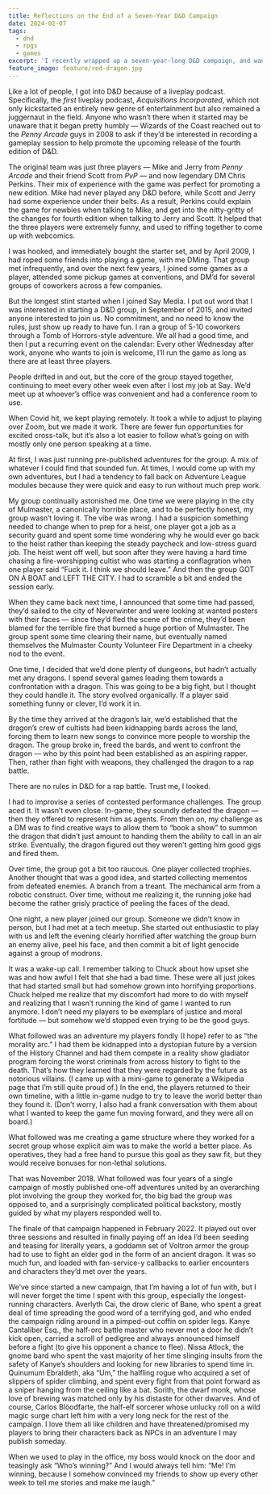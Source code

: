 ```yaml
---
title: Reflections on the End of a Seven-Year D&D Campaign
date: 2024-02-07
tags:
  - dnd
  - rpgs
  - games
excerpt: 'I recently wrapped up a seven-year-long D&D campaign, and wanted to share some thoughts and favorite moments.'
feature_image: feature/red-dragon.jpg
---
```


Like a lot of people, I got into D&D because of a liveplay podcast. Specifically, the _first_ liveplay podcast, _Acquisitions Incorporated_, which not only kickstarted an entirely new genre of entertainment but also remained a juggernaut in the field. Anyone who wasn’t there when it started may be unaware that it began pretty humbly — Wizards of the Coast reached out to the _Penny Arcade_ guys in 2008 to ask if they’d be interested in recording a gameplay session to help promote the upcoming release of the fourth edition of D&D.

The original team was just three players — Mike and Jerry from _Penny Arcade_ and their friend Scott from _PvP_ — and now legendary DM Chris Perkins. Their mix of experience with the game was perfect for promoting a new edition. Mike had never played any D&D before, while Scott and Jerry had some experience under their belts. As a result, Perkins could explain the game for newbies when talking to Mike, and get into the nitty-gritty of the changes for fourth edition when talking to Jerry and Scott. It helped that the three players were extremely funny, and used to riffing together to come up with webcomics.

I was hooked, and immediately bought the starter set, and by April 2009, I had roped some friends into playing a game, with me DMing. That group met infrequently, and over the next few years, I joined some games as a player, attended some pickup games at conventions, and DM’d for several groups of coworkers across a few companies.

But the longest stint started when I joined Say Media. I put out word that I was interested in starting a D&D group, in September of 2015, and invited anyone interested to join us. No commitment, and no need to know the rules, just show up ready to have fun. I ran a group of 5-10 coworkers through a Tomb of Horrors-style adventure. We all had a good time, and then I put a recurring event on the calendar: Every other Wednesday after work, anyone who wants to join is welcome, I’ll run the game as long as there are at least three players.

People drifted in and out, but the core of the group stayed together, continuing to meet every other week even after I lost my job at Say. We’d meet up at whoever’s office was convenient and had a conference room to use.

When Covid hit, we kept playing remotely. It took a while to adjust to playing over Zoom, but we made it work. There are fewer fun opportunities for excited cross-talk, but it’s also a lot easier to follow what’s going on with mostly only one person speaking at a time.

At first, I was just running pre-published adventures for the group. A mix of whatever I could find that sounded fun. At times, I would come up with my own adventures, but I had a tendency to fall back on Adventure League modules because they were quick and easy to run without much prep work.

My group continually astonished me. One time we were playing in the city of Mulmaster, a canonically horrible place, and to be perfectly honest, my group wasn’t loving it. The vibe was wrong. I had a suspicion something needed to change when to prep for a heist, one player got a job as a security guard and spent some time wondering why he would ever go back to the heist rather than keeping the steady paycheck and low-stress guard job. The heist went off well, but soon after they were having a hard time chasing a fire-worshipping cultist who was starting a conflagration when one player said “Fuck it. I think we should leave.” And then the group GOT ON A BOAT and LEFT THE CITY. I had to scramble a bit and ended the session early.

When they came back next time, I announced that some time had passed, they’d sailed to the city of Neverwinter and were looking at wanted posters with their faces — since they’d fled the scene of the crime, they’d been blamed for the terrible fire that burned a huge portion of Mulmaster. The group spent some time clearing their name, but eventually named themselves the Mulmaster County Volunteer Fire Department in a cheeky nod to the event.

One time, I decided that we’d done plenty of dungeons, but hadn’t actually met any dragons. I spend several games leading them towards a confrontation with a dragon. This was going to be a big fight, but I thought they could handle it. The story evolved organically. If a player said something funny or clever, I’d work it in.

By the time they arrived at the dragon’s lair, we’d established that the dragon’s crew of cultists had been kidnapping bards across the land, forcing them to learn new songs to convince more people to worship the dragon. The group broke in, freed the bards, and went to confront the dragon — who by this point had been established as an aspiring rapper. Then, rather than fight with weapons, they challenged the dragon to a rap battle.

There are no rules in D&D for a rap battle. Trust me, I looked.

I had to improvise a series of contested performance challenges. The group aced it. It wasn’t even close. In-game, they soundly defeated the dragon — then they offered to represent him as agents. From then on, my challenge as a DM was to find creative ways to allow them to “book a show” to summon the dragon that didn’t just amount to handing them the ability to call in an air strike. Eventually, the dragon figured out they weren’t getting him good gigs and fired them.

Over time, the group got a bit too raucous. One player collected trophies. Another thought that was a good idea, and started collecting mementos from defeated enemies. A branch from a treant. The mechanical arm from a robotic construct. Over time, without me realizing it, the running joke had become the rather grisly practice of peeling the faces of the dead.

One night, a new player joined our group. Someone we didn’t know in person, but I had met at a tech meetup. She started out enthusiastic to play with us and left the evening clearly horrified after watching the group burn an enemy alive, peel his face, and then commit a bit of light genocide against a group of modrons.

It was a wake-up call. I remember talking to Chuck about how upset she was and how awful I felt that she had a bad time. These were all just jokes that had started small but had somehow grown into horrifying proportions. Chuck helped me realize that my discomfort had more to do with myself and realizing that I wasn’t running the kind of game I wanted to run anymore. I don’t need my players to be exemplars of justice and moral fortitude — but somehow we’d stopped even trying to be the good guys.

What followed was an adventure my players fondly (I hope) refer to as “the morality arc.” I had them be kidnapped into a dystopian future by a version of the History Channel and had them compete in a reality show gladiator program forcing the worst criminals from across history to fight to the death. That’s how they learned that they were regarded by the future as notorious villains. (I came up with a mini-game to generate a Wikipedia page that I’m still quite proud of.) In the end, the players returned to their own timeline, with a little in-game nudge to try to leave the world better than they found it. (Don’t worry, I also had a frank conversation with them about what I wanted to keep the game fun moving forward, and they were all on board.)

What followed was me creating a game structure where they worked for a secret group whose explicit aim was to make the world a better place. As operatives, they had a free hand to pursue this goal as they saw fit, but they would receive bonuses for non-lethal solutions.

That was November 2018. What followed was four years of a single campaign of mostly published one-off adventures united by an overarching plot involving the group they worked for, the big bad the group was opposed to, and a surprisingly complicated political backstory, mostly guided by what my players responded well to.

The finale of that campaign happened in February 2022. It played out over three sessions and resulted in finally paying off an idea I’d been seeding and teasing for literally years, a goddamn set of Voltron armor the group had to use to fight an elder god in the form of an ancient dragon. It was so much fun, and loaded with fan-service-y callbacks to earlier encounters and characters they’d met over the years.

We’ve since started a new campaign, that I’m having a lot of fun with, but I will never forget the time I spent with this group, especially the longest-running characters. Averlyth Cai, the drow cleric of Bane, who spent a great deal of time spreading the good word of a terrifying god, and who ended the campaign riding around in a pimped-out coffin on spider legs. Kanye Cantaliber Esq., the half-orc battle master who never met a door he didn’t kick open, carried a scroll of pedigree and always announced himself before a fight (to give his opponent a chance to flee). Nissa Atlock, the gnome bard who spent the vast majority of her time slinging insults from the safety of Kanye’s shoulders and looking for new libraries to spend time in. Quinumum Ebraldeth, aka “Um,” the halfling rogue who acquired a set of slippers of spider climbing, and spent every fight from that point forward as a sniper hanging from the ceiling like a bat. Sorith, the dwarf monk, whose love of brewing was matched only by his distaste for other dwarves. And of course, Carlos Blöodfarte, the half-elf sorcerer whose unlucky roll on a wild magic surge chart left him with a very long neck for the rest of the campaign. I love them all like children and have threatened/promised my players to bring their characters back as NPCs in an adventure I may publish someday.

When we used to play in the office, my boss would knock on the door and teasingly ask “Who’s winning?” And I would always tell him: “Me! I’m winning, because I somehow convinced my friends to show up every other week to tell me stories and make me laugh.”
